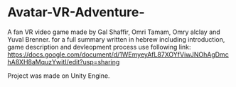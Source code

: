 # Avatar-VR-Adventure-
A fan VR video game made by Gal Shaffir, Omri Tamam, Omry alclay and Yuval Brenner.
for a full summary written in hebrew including introduction, game description and devleopment process use following link:
https://docs.google.com/document/d/1WEmyeyAfL87XOYfViwJNOhAgDmchA8XH8aMquzYwitI/edit?usp=sharing

Project was made on Unity Engine.

